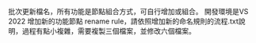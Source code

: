 批次更新檔名，所有功能是節點組合方式，可自行增加或組合。
開發環境是VS 2022
增加新的功能節點 rename rule，請依照增加新的命名規則的流程.txt說明，過程有點小複雜，需要複製三個檔案，並修改六個檔案。
